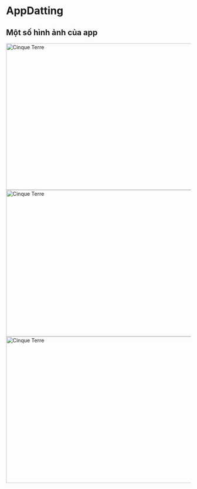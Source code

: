 # AppDatting
## Một số hình ảnh của app 
<img src="https://firebasestorage.googleapis.com/v0/b/supertato-53d59.appspot.com/o/login.PNG?alt=media&token=c4d2fdd5-7e77-4d0f-a33a-26e6e46e4a06" alt="Cinque Terre" width="600" height="400">
<img src="https://firebasestorage.googleapis.com/v0/b/supertato-53d59.appspot.com/o/login.PNG?alt=media&token=c4d2fdd5-7e77-4d0f-a33a-26e6e46e4a06" alt="Cinque Terre" width="600" height="400">
<img src="https://firebasestorage.googleapis.com/v0/b/supertato-53d59.appspot.com/o/login.PNG?alt=media&token=c4d2fdd5-7e77-4d0f-a33a-26e6e46e4a06" alt="Cinque Terre" width="600" height="400">
